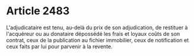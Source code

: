 # Article 2483

<p>L'adjudicataire est tenu, au-delà du prix de son adjudication, de restituer à l'acquéreur ou au donataire dépossédé les frais et loyaux coûts de son contrat, ceux de la publication au fichier immobilier, ceux de notification et ceux faits par lui pour parvenir à la revente.</p>